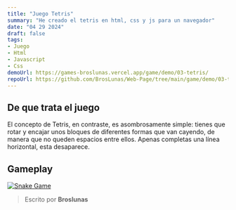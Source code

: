 ```yaml
---
title: "Juego Tetris"
summary: "He creado el tetris en html, css y js para un navegador"
date: "04 29 2024"
draft: false
tags:
- Juego
- Html
- Javascript
- Css
demoUrl: https://games-broslunas.vercel.app/game/demo/03-tetris/
repoUrl: https://github.com/BrosLunas/Web-Page/tree/main/game/demo/03-tetris
---
```


## De que trata el juego
El concepto de Tetris, en contraste, es asombrosamente simple: tienes que rotar y encajar unos bloques de diferentes formas que van cayendo, de manera que no queden espacios entre ellos. Apenas completas una línea horizontal, esta desaparece.

## Gameplay
[![Snake Game](/img/games/tetris.png)](/video/gameplay/tetris.mp4)

> Escrito por **Broslunas**
